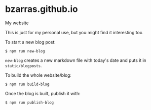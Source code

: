 # bzarras.github.io

My website

This is just for my personal use, but you might find it interesting too.

To start a new blog post:
```
$ npm run new-blog
```

`new-blog` creates a new markdown file with today's date and puts it in
`static/blogposts`.

To build the whole website/blog:
```
$ npm run build-blog
```

Once the blog is built, publish it with:
```
$ npm run publish-blog
```

